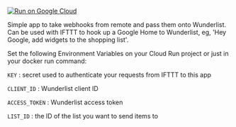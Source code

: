 [![Run on Google Cloud](https://deploy.cloud.run/button.svg)](https://deploy.cloud.run)

Simple app to take webhooks from remote and pass them onto Wunderlist. Can be used with IFTTT to hook up a Google Home to Wunderlist, eg, 'Hey Google, add widgets to the shopping list'. 

Set the following Environment Variables on your Cloud Run project or just in your docker run command:

`KEY` : secret used to authenticate your requests from IFTTT to this app 

`CLIENT_ID` : Wunderlist client ID

`ACCESS_TOKEN` : Wunderlist access token

`LIST_ID` : the ID of the list you want to send items to